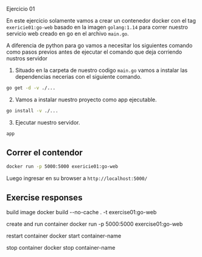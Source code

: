 Ejercicio 01

En este ejercicio solamente vamos a crear un contenedor docker con el tag `exericie01:go-web` basado en la imagen `golang:1.14` para correr nuestro servicio web creado en go en el archivo `main.go`.

A diferencia de python para go vamos a necesitar los siguientes comando como pasos previos antes de ejecutar el comando que deja corriendo nustros servidor

1. Situado en la carpeta de nuestro codigo `main.go` vamos a instalar las dependencias necerias con el siguiente comando.

```sh
go get -d -v ./...
```
2. Vamos a instalar nuestro proyecto como app ejecutable.

```sh
go install -v ./...
```

3. Ejecutar nuestro servidor.
```sh
app
```

## Correr el contendor

```sh
docker run -p 5000:5000 exericie01:go-web
```

Luego ingresar en su browser a `http://localhost:5000/`




## Exercise responses 

build image
 docker build --no-cache . -t exercise01:go-web

create and run container
 docker run  -p 5000:5000 exercise01:go-web 

restart container
 docker start container-name

stop container
 docker stop container-name



